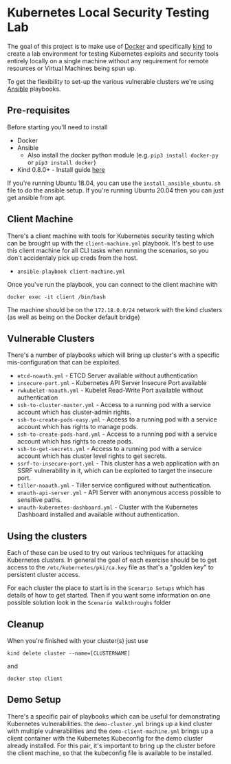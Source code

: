 # Kubernetes Local Security Testing Lab

The goal of this project is to make use of [Docker](https://www.docker.com) and specifically [kind](https://kind.sigs.k8s.io/) to create a lab environment for testing Kubernetes exploits and security tools entirely locally on a single machine without any requirement for remote resources or Virtual Machines being spun up.

To get the flexibility to set-up the various vulnerable clusters we're using [Ansible](https://www.ansible.com/) playbooks.

## Pre-requisites

Before starting you'll need to install

 - Docker
 - Ansible
   - Also install the docker python module (e.g. `pip3 install docker-py` or `pip3 install docker`)
 - Kind 0.8.0+ - Install guide [here](https://kind.sigs.k8s.io/docs/user/quick-start/)

If you're running Ubuntu 18.04, you can use the `install_ansible_ubuntu.sh` file to do the ansible setup. If you're running Ubuntu 20.04 then you can just get ansible from apt.

## Client Machine

There's a client machine with tools for Kubernetes security testing which can be brought up with the `client-machine.yml` playbook. It's best to use this client machine for all CLI tasks when running the scenarios, so you don't accidentaly pick up creds from the host.

- `ansible-playbook client-machine.yml` 

Once you've run the playbook, you can connect to the client machine with 

`docker exec -it client /bin/bash`

The machine should be on the `172.18.0.0/24` network with the kind clusters (as well as being on the Docker default bridge)

## Vulnerable Clusters

There's a number of playbooks which will bring up cluster's with a specific mis-configuration that can be exploited.

- `etcd-noauth.yml` - ETCD Server available without authentication
- `insecure-port.yml` - Kubernetes API Server Insecure Port available
- `rwkubelet-noauth.yml` - Kubelet Read-Write Port available without authentication
- `ssh-to-cluster-master.yml` - Access to a running pod with a service account which has cluster-admin rights.
- `ssh-to-create-pods-easy.yml` - Access to a running pod with a service account which has rights to manage pods.
- `ssh-to-create-pods-hard.yml` - Access to a running pod with a service account which has rights to create pods.
- `ssh-to-get-secrets.yml` - Access to a running pod with a service account which has cluster level rights to get secrets. 
- `ssrf-to-insecure-port.yml` - This cluster has a web application with an SSRF vulnerability in it, which can be exploited to target the insecure port.
- `tiller-noauth.yml` - Tiller service configured without authentication.
- `unauth-api-server.yml` - API Server with anonymous access possible to sensitive paths.
- `unauth-kubernetes-dashboard.yml` - Cluster with the Kubernetes Dashboard installed and available without authentication.

## Using the clusters

Each of these can be used to try out various techniques for attacking Kubernetes clusters.  In general the goal of each exercise should be to get access to the `/etc/kubernetes/pki/ca.key` file as that's a "golden key" to persistent cluster access.

For each cluster the place to start is in the `Scenario Setups` which has details of how to get started.  Then if you want some information on one possible solution look in the `Scenario Walkthroughs` folder

## Cleanup

When you're finished with your cluster(s) just use

```
kind delete cluster --name=[CLUSTERNAME]
```

and 

```
docker stop client
```

## Demo Setup

There's a specific pair of playbooks which can be useful for demonstrating Kubernetes vulnerabilities.  the `demo-cluster.yml` brings up a kind cluster with multiple vulnerabilities and the `demo-client-machine.yml` brings up a client container with the Kubernetes Kubeconfig for the demo cluster already installed.  For this pair, it's important to bring up the cluster before the client machine, so that the kubeconfig file is available to be installed.